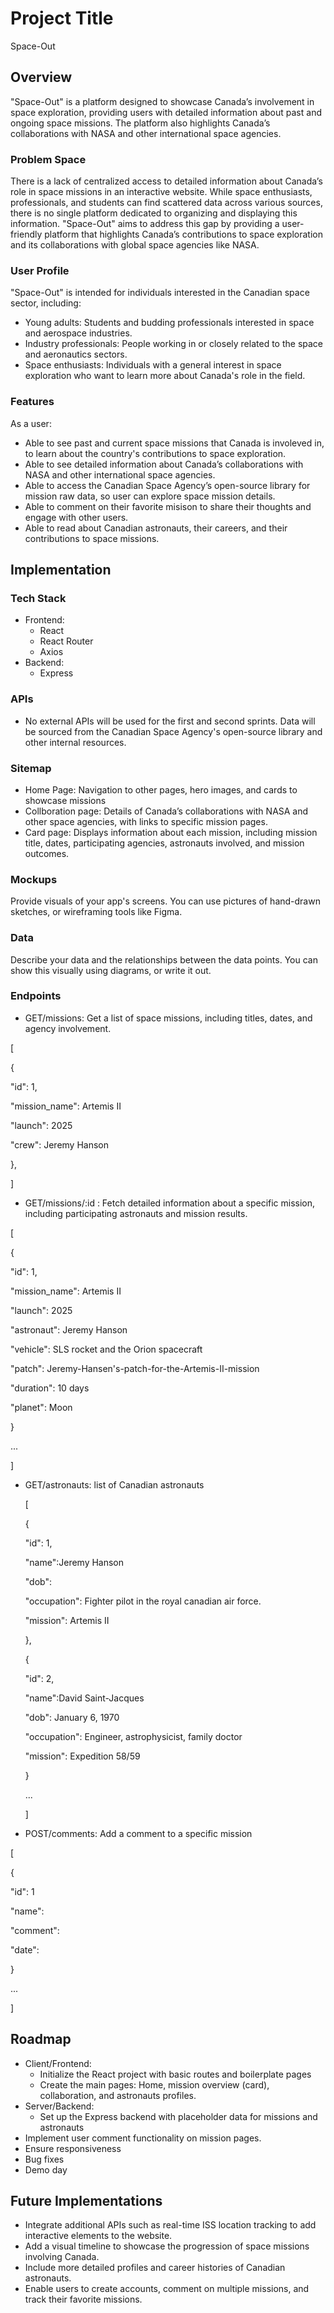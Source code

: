 # Project Title

Space-Out

## Overview

"Space-Out" is a platform designed to showcase Canada’s involvement in space exploration, providing users with detailed information about past and ongoing space missions. The platform also highlights Canada’s collaborations with NASA and other international space agencies.

### Problem Space

There is a lack of centralized access to detailed information about Canada’s role in space missions in an interactive website. While space enthusiasts, professionals, and students can find scattered data across various sources, there is no single platform dedicated to organizing and displaying this information. "Space-Out" aims to address this gap by providing a user-friendly platform that highlights Canada’s contributions to space exploration and its collaborations with global space agencies like NASA.

### User Profile

"Space-Out" is intended for individuals interested in the Canadian space sector, including:

- Young adults: Students and budding professionals interested in space and aerospace industries.
- Industry professionals: People working in or closely related to the space and aeronautics sectors.
- Space enthusiasts: Individuals with a general interest in space exploration who want to learn more about Canada's role in the field.

### Features

As a user:

- Able to see past and current space missions that Canada is involeved in, to learn about the country's contributions to space exploration.
- Able to see detailed information about Canada’s collaborations with NASA and other international space agencies.
- Able to access the Canadian Space Agency’s open-source library for mission raw data, so user can explore space mission details.
- Able to comment on their favorite misison to share their thoughts and engage with other users.
- Able to read about Canadian astronauts, their careers, and their contributions to space missions.

## Implementation

### Tech Stack

- Frontend:
  - React
  - React Router
  - Axios
- Backend:
  - Express

### APIs

- No external APIs will be used for the first and second sprints. Data will be sourced from the Canadian Space Agency's open-source library and other internal resources.

### Sitemap

- Home Page: Navigation to other pages, hero images, and cards to showcase missions
- Collboration page: Details of Canada’s collaborations with NASA and other space agencies, with links to specific mission pages.
- Card page: Displays information about each mission, including mission title, dates, participating agencies, astronauts involved, and mission outcomes.

### Mockups

Provide visuals of your app's screens. You can use pictures of hand-drawn sketches, or wireframing tools like Figma.

### Data

Describe your data and the relationships between the data points. You can show this visually using diagrams, or write it out.

### Endpoints

- GET/missions: Get a list of space missions, including titles, dates, and agency involvement.

[

{

"id": 1,

"mission_name": Artemis II

"launch": 2025

"crew": Jeremy Hanson

},

]

- GET/missions/:id : Fetch detailed information about a specific mission, including participating astronauts and mission results.

[

{

"id": 1,

"mission_name": Artemis II

"launch": 2025

"astronaut": Jeremy Hanson

"vehicle": SLS rocket and the Orion spacecraft

"patch": Jeremy-Hansen's-patch-for-the-Artemis-II-mission

"duration": 10 days

"planet": Moon

}

...

]

- GET/astronauts: list of Canadian astronauts

  [
  
  {

  "id": 1,

  "name":Jeremy Hanson

  "dob":

  "occupation": Fighter pilot in the royal canadian air force.

  "mission": Artemis II

  },
  
  {

  "id": 2,

  "name":David Saint-Jacques

  "dob": January 6, 1970

  "occupation": Engineer, astrophysicist, family doctor

  "mission": Expedition 58/59

  }

  ...

  ]

- POST/comments: Add a comment to a specific mission

[

{

"id": 1

"name":

"comment":

"date":

}

...

]


## Roadmap

- Client/Frontend:
  - Initialize the React project with basic routes and boilerplate pages
  - Create the main pages: Home, mission overview (card), collaboration, and astronauts profiles.
- Server/Backend:
  - Set up the Express backend with placeholder data for missions and astronauts
- Implement user comment functionality on mission pages.
- Ensure responsiveness
- Bug fixes
- Demo day

## Future Implementations

- Integrate additional APIs such as real-time ISS location tracking to add interactive elements to the website.
- Add a visual timeline to showcase the progression of space missions involving Canada.
- Include more detailed profiles and career histories of Canadian astronauts.
- Enable users to create accounts, comment on multiple missions, and track their favorite missions.
